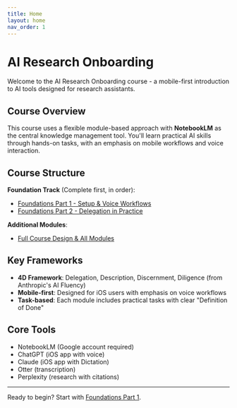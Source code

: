 ```yaml
---
title: Home
layout: home
nav_order: 1
---
```


# AI Research Onboarding

Welcome to the AI Research Onboarding course - a mobile-first introduction to AI tools designed for research assistants.

## Course Overview

This course uses a flexible module-based approach with **NotebookLM** as the central knowledge management tool. You'll learn practical AI skills through hands-on tasks, with an emphasis on mobile workflows and voice interaction.

## Course Structure

**Foundation Track** (Complete first, in order):
- [Foundations Part 1 - Setup & Voice Workflows](foundations-part-1.html)
- [Foundations Part 2 - Delegation in Practice](foundations-part-2.html)

**Additional Modules**:
- [Full Course Design & All Modules](onboarding-research.html)

## Key Frameworks

- **4D Framework**: Delegation, Description, Discernment, Diligence (from Anthropic's AI Fluency)
- **Mobile-first**: Designed for iOS users with emphasis on voice workflows
- **Task-based**: Each module includes practical tasks with clear "Definition of Done"

## Core Tools

- NotebookLM (Google account required)
- ChatGPT (iOS app with voice)
- Claude (iOS app with Dictation)
- Otter (transcription)
- Perplexity (research with citations)

---

Ready to begin? Start with [Foundations Part 1](foundations-part-1.html).
